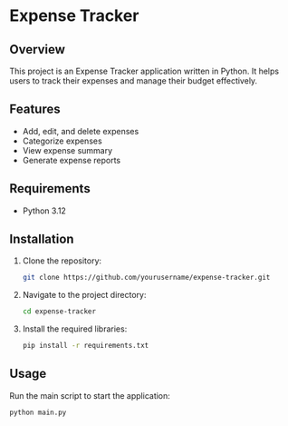 # Expense Tracker

## Overview

This project is an Expense Tracker application written in Python. It helps users to track their expenses and manage their budget effectively.

## Features

- Add, edit, and delete expenses
- Categorize expenses
- View expense summary
- Generate expense reports

## Requirements

- Python 3.12

## Installation

1. Clone the repository:
   ```sh
   git clone https://github.com/yourusername/expense-tracker.git
   ```
2. Navigate to the project directory:
   ```sh
   cd expense-tracker
   ```
3. Install the required libraries:
   ```sh
   pip install -r requirements.txt
   ```

## Usage

Run the main script to start the application:

```sh
python main.py
```